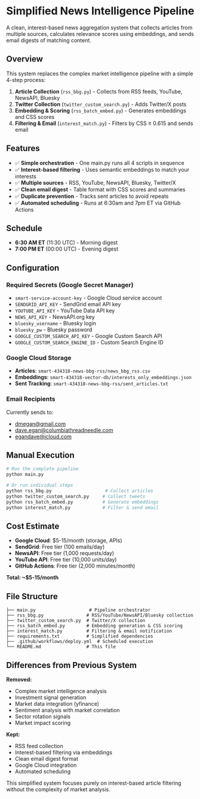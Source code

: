 # Simplified News Intelligence Pipeline

A clean, interest-based news aggregation system that collects articles from multiple sources, calculates relevance scores using embeddings, and sends email digests of matching content.

## Overview

This system replaces the complex market intelligence pipeline with a simple 4-step process:

1. **Article Collection** (`rss_bbg.py`) - Collects from RSS feeds, YouTube, NewsAPI, Bluesky
2. **Twitter Collection** (`twitter_custom_search.py`) - Adds Twitter/X posts  
3. **Embedding & Scoring** (`rss_batch_embed.py`) - Generates embeddings and CSS scores
4. **Filtering & Email** (`interest_match.py`) - Filters by CSS ≥ 0.615 and sends email

## Features

- ✅ **Simple orchestration** - One main.py runs all 4 scripts in sequence
- ✅ **Interest-based filtering** - Uses semantic embeddings to match your interests  
- ✅ **Multiple sources** - RSS, YouTube, NewsAPI, Bluesky, Twitter/X
- ✅ **Clean email digest** - Table format with CSS scores and summaries
- ✅ **Duplicate prevention** - Tracks sent articles to avoid repeats
- ✅ **Automated scheduling** - Runs at 6:30am and 7pm ET via GitHub Actions

## Schedule

- **6:30 AM ET** (11:30 UTC) - Morning digest
- **7:00 PM ET** (00:00 UTC) - Evening digest

## Configuration

### Required Secrets (Google Secret Manager)

- `smart-service-account-key` - Google Cloud service account
- `SENDGRID_API_KEY` - SendGrid email API key
- `YOUTUBE_API_KEY` - YouTube Data API key  
- `NEWS_API_KEY` - NewsAPI.org key
- `bluesky_username` - Bluesky login
- `bluesky_pw` - Bluesky password
- `GOOGLE_CUSTOM_SEARCH_API_KEY` - Google Custom Search API
- `GOOGLE_CUSTOM_SEARCH_ENGINE_ID` - Custom Search Engine ID

### Google Cloud Storage

- **Articles**: `smart-434318-news-bbg-rss/news_bbg_rss.csv`
- **Embeddings**: `smart-434318-vector-db/interests_only_embeddings.json`
- **Sent Tracking**: `smart-434318-news-bbg-rss/sent_articles.txt`

### Email Recipients

Currently sends to:
- dmegan@gmail.com
- dave.egan@columbiathreadneedle.com  
- egandave@icloud.com

## Manual Execution

```bash
# Run the complete pipeline
python main.py

# Or run individual steps
python rss_bbg.py                    # Collect articles
python twitter_custom_search.py     # Collect tweets  
python rss_batch_embed.py           # Generate embeddings
python interest_match.py            # Filter & send email
```

## Cost Estimate

- **Google Cloud**: $5-15/month (storage, APIs)
- **SendGrid**: Free tier (100 emails/day)
- **NewsAPI**: Free tier (1,000 requests/day)
- **YouTube API**: Free tier (10,000 units/day)
- **GitHub Actions**: Free tier (2,000 minutes/month)

**Total: ~$5-15/month**

## File Structure

```
├── main.py                    # Pipeline orchestrator
├── rss_bbg.py                # RSS/YouTube/NewsAPI/Bluesky collection
├── twitter_custom_search.py  # Twitter/X collection
├── rss_batch_embed.py        # Embedding generation & CSS scoring
├── interest_match.py         # Filtering & email notification
├── requirements.txt          # Simplified dependencies
├── .github/workflows/deploy.yml  # Scheduled execution
└── README.md                 # This file
```

## Differences from Previous System

**Removed:**
- Complex market intelligence analysis
- Investment signal generation  
- Market data integration (yfinance)
- Sentiment analysis with market correlation
- Sector rotation signals
- Market impact scoring

**Kept:**
- RSS feed collection
- Interest-based filtering via embeddings
- Clean email digest format
- Google Cloud integration
- Automated scheduling

This simplified system focuses purely on interest-based article filtering without the complexity of market analysis.
